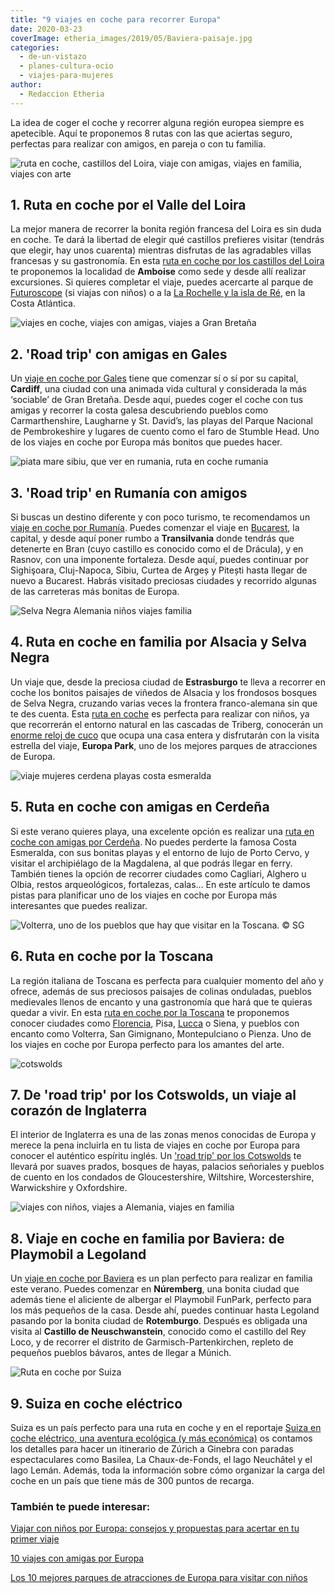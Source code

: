 ```yaml
---
title: "9 viajes en coche para recorrer Europa"
date: 2020-03-23
coverImage: etheria_images/2019/05/Baviera-paisaje.jpg
categories: 
  - de-un-vistazo
  - planes-cultura-ocio
  - viajes-para-mujeres
author: 
  - Redaccion Etheria
---
```


La idea de coger el coche y recorrer alguna región europea siempre es apetecible. Aquí te proponemos 8 rutas con las que aciertas seguro, perfectas para realizar con amigos, en pareja o con tu familia.

![ruta en coche, castillos del Loira, viaje con amigas, viajes en familia, viajes con arte](etheria_images/2019/02/Amboise-castillo.jpg "Castillo de Amboise. © SG")

## 1\. Ruta en coche por el Valle del Loira

La mejor manera de recorrer la bonita región francesa del Loira es sin duda en coche. Te 
dará la libertad de elegir qué castillos prefieres visitar (tendrás que elegir, hay unos 
cuarenta) mientras disfrutas de las agradables villas francesas y su gastronomía. En 
esta [ruta en coche por los castillos del 
Loira](https://etheriamagazine.com/2019/03/14/que-ver-ruta-en-coche-valle-del-loira/) te 
proponemos la localidad de **Amboise** como sede y desde allí realizar excursiones. Si 
quieres completar el viaje, puedes acercarte al parque de [Futuroscope](https://etheriamagazine.com/2020/02/20/viajes-familias-objetivo-marte-y-otras-5-atracciones-imprescindibles-en-futuroscope/) 
(si viajas con niños) o a la [La Rochelle y la isla de 
Ré](https://etheriamagazine.com/2018/09/18/guia-de-fin-de-semana-en-la-rochelle-y-la-isla-de-re/), 
en la Costa Atlántica. 

![viajes en coche, viajes con amigas, viajes a Gran Bretaña](etheria_images/2019/08/Gales-playa-Baranfundle.jpg "Playa de Baranfundle, en Gales, una de las más bellas del Reino Unido. © MM")

## 2\. 'Road trip' con amigas en Gales

Un [viaje en coche por 
Gales](https://etheriamagazine.com/2019/08/23/viajar-con-amigas-ruta-coche-gales/) tiene 
que comenzar sí o sí por su capital, **Cardiff**, una ciudad con una animada vida 
cultural y considerada la más ‘sociable’ de Gran Bretaña. Desde aquí, puedes coger el 
coche con tus amigas y recorrer la costa galesa descubriendo pueblos como 
Carmarthenshire, Laugharne y St. David’s, las playas del Parque Nacional de 
Pembrokeshire y lugares de cuento como el faro de Stumble Head. Uno de los viajes en 
coche por Europa más bonitos que puedes hacer. 

![piata mare sibiu, que ver en rumania, ruta en coche rumania](etheria_images/2019/07/7-Rumania-Sibiu-Piata-Mare.jpg "Piata Mare (Plaza Grande) de Sibiu. © Willyphots")

## 3\. 'Road trip' en Rumanía con amigos

Si buscas un destino diferente y con poco turismo, te recomendamos un [viaje en coche 
por 
Rumanía](https://etheriamagazine.com/2019/08/02/como-organizar-ruta-coche-rumania-con-amigos/). 
Puedes comenzar el viaje en [Bucarest](https://etheriamagazine.com/2019/10/18/que-ver-en-bucarest-en-2-o-3-dias/), 
la capital, y desde aquí poner rumbo a **Transilvania** donde tendrás que detenerte en 
Bran (cuyo castillo es conocido como el de Drácula), y en Rasnov, con una imponente 
fortaleza. Desde aquí, puedes continuar por Sighişoara, Cluj-Napoca, Sibiu, Curtea de 
Argeș y Pitești hasta llegar de nuevo a Bucarest. Habrás visitado preciosas ciudades y 
recorrido algunas de las carreteras más bonitas de Europa. 

![Selva Negra Alemania niños viajes familia](etheria_images/2018/07/Cataratas-Triberg-bosque-1024x683.jpg "Bosque junto a las cataratas de Triberg, en Selva Negra. © SG")

## 4\. Ruta en coche en familia por Alsacia y Selva Negra

Un viaje que, desde la preciosa ciudad de **Estrasburgo** te lleva a recorrer en coche 
los bonitos paisajes de viñedos de Alsacia y los frondosos bosques de Selva Negra, 
cruzando varias veces la frontera franco-alemana sin que te des cuenta. Esta [ruta en 
coche](https://etheriamagazine.com/2018/08/02/ruta-en-familia-por-alsacia-y-selva-negra/) 
es perfecta para realizar con niños, ya que recorrerán el entorno natural en las 
cascadas de Triberg, conocerán un [enorme reloj de 
cuco](https://www.uhren-park.de/index.php/language/en) que ocupa una casa entera y 
disfrutarán con la visita estrella del viaje, **Europa Park**, uno de los mejores 
parques de atracciones de Europa. 

![viaje mujeres cerdena playas costa esmeralda](etheria_images/2018/09/viaje-cerdena-Cala-Corsara-en-La-Magdalena-Costa-Esmeralda-1024x768.jpg "Cala Corsara, en el archipiélago de La Magdalena (Cedeña). © ENIT")

## 5\. Ruta en coche con amigas en Cerdeña

Si este verano quieres playa, una excelente opción es realizar una [ruta en coche con 
amigas por 
Cerdeña](https://etheriamagazine.com/2018/09/14/viaje-chicas-isla-cerdena-italia/). No 
puedes perderte la famosa Costa Esmeralda, con sus bonitas playas y el entorno de lujo 
de Porto Cervo, y visitar el archipiélago de la Magdalena, al que podrás llegar en 
ferry. También tienes la opción de recorrer ciudades como Cagliari, Alghero u Olbia, 
restos arqueológicos, fortalezas, calas… En este artículo te damos pistas para 
planificar uno de los viajes en coche por Europa más interesantes que puedes realizar. 

![](etheria_images/2018/05/TOSCANA-VOLTERRA-3-1024x683.jpg "Volterra, uno de los pueblos que hay que visitar en la Toscana. © SG")

## 6\. Ruta en coche por la Toscana

La región italiana de Toscana es perfecta para cualquier momento del año y ofrece, 
además de sus preciosos paisajes de colinas onduladas, pueblos medievales llenos de 
encanto y una gastronomía que hará que te quieras quedar a vivir. En esta [ruta en coche 
por la Toscana](https://etheriamagazine.com/2018/05/10/toscana-en-coche/) te proponemos 
conocer ciudades como [Florencia](https://etheriamagazine.com/2018/05/16/48-horas-en-florencia/), 
Pisa, [Lucca](https://etheriamagazine.com/2019/02/18/que-ver-en-lucca/) o Siena, y 
pueblos con encanto como Volterra, San Gimignano, Montepulciano o Pienza. Uno de los 
viajes en coche por Europa perfecto para los amantes del arte. 

![cotswolds](etheria_images/2019/06/viaje-mujeres-cotswolds.jpg "Cualquier época del año es perfecta para conocer el corazón de Inglaterra. © E.Ortega")

## 7\. De 'road trip' por los Cotswolds, un viaje al corazón de Inglaterra

El interior de Inglaterra es una de las zonas menos conocidas de Europa y merece la pena 
incluirla en tu lista de viajes en coche por Europa para conocer el auténtico espíritu 
inglés. Un ['road trip' por los 
Cotswolds](https://etheriamagazine.com/2019/08/08/de-road-trip-por-los-cotswolds-un-viaje-al-corazon-de-inglaterra/) 
te llevará por suaves prados, bosques de hayas, palacios señoriales y pueblos de cuento 
en los condados de Gloucestershire, Wiltshire, Worcestershire, Warwickshire y 
Oxfordshire. 

![viajes con niños, viajes a Alemania, viajes en familia](etheria_images/2019/05/Baviera-Rothenburg.jpg "Casco historico de Rotemburgo, en Baviera.")

## 8\. Viaje en coche en familia por Baviera: de Playmobil a Legoland

Un [viaje en coche por 
Baviera](https://etheriamagazine.com/2019/06/12/viaje-en-familia-parques-alemania-playmobil-legoland/) 
es un plan perfecto para realizar en familia este verano. Puedes comenzar en 
**Núremberg**, una bonita ciudad que además tiene el aliciente de albergar el Playmobil 
FunPark, perfecto para los más pequeños de la casa. Desde ahí, puedes continuar hasta 
Legoland pasando por la bonita ciudad de **Rotemburgo**. Después es obligada una visita 
al **Castillo de Neuschwanstein**, conocido como el castillo del Rey Loco, y de recorrer 
el distrito de Garmisch-Partenkirchen, repleto de pequeños pueblos bávaros, antes de 
llegar a Múnich. 

![Ruta en coche por Suiza](etheria_images/2021/02/Coche-suiza-montanas.jpg "Ruta en coche por Suiza. © Mattias Nutt")

## 9\. Suiza en coche eléctrico

Suiza es un país perfecto para una ruta en coche y en el reportaje [Suiza en coche 
eléctrico, una aventura ecológica (y más 
económica)](https://etheriamagazine.com/2021/02/10/ruta-en-coche-electrico-por-suiza/) 
os contamos los detalles para hacer un itinerario de Zúrich a Ginebra con paradas 
espectaculares como Basilea, La Chaux-de-Fonds, el lago Neuchâtel y el lago Lemán. 
Además, toda la información sobre cómo organizar la carga del coche en un país que tiene 
más de 300 puntos de recarga. 

### También te puede interesar:

[Viajar con niños por Europa: consejos y propuestas para acertar en tu primer 
viaje](https://etheriamagazine.com/2021/02/02/viajar-con-ninos-por-europa-consejos-y-propuestas/) 

[10 viajes con amigas por 
Europa](https://etheriamagazine.com/2020/03/03/10-viajes-con-amigas-por-europa/) 

[Los 10 mejores parques de atracciones de Europa para visitar con 
niños](https://etheriamagazine.com/2018/07/09/los-10-mejores-parques-de-atracciones-de-europa-para-visitar-con-familia/)
